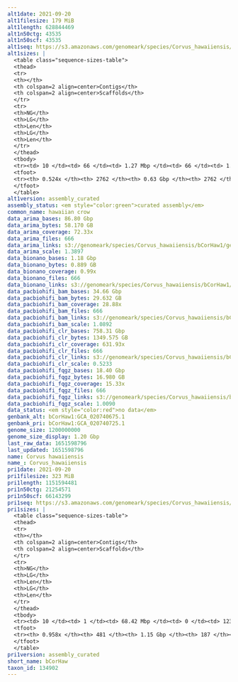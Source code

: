 ```yaml
---
alt1date: 2021-09-20
alt1filesize: 179 MiB
alt1length: 628844469
alt1n50ctg: 43535
alt1n50scf: 43535
alt1seq: https://s3.amazonaws.com/genomeark/species/Corvus_hawaiiensis/bCorHaw1/assembly_curated/bCorHaw1.alt.cur.20210920.fasta.gz
alt1sizes: |
  <table class="sequence-sizes-table">
  <thead>
  <tr>
  <th></th>
  <th colspan=2 align=center>Contigs</th>
  <th colspan=2 align=center>Scaffolds</th>
  </tr>
  <tr>
  <th>NG</th>
  <th>LG</th>
  <th>Len</th>
  <th>LG</th>
  <th>Len</th>
  </tr>
  </thead>
  <tbody>
  <tr><td> 10 </td><td> 66 </td><td> 1.27 Mbp </td><td> 66 </td><td> 1.27 Mbp </td></tr>  <tr><td> 20 </td><td> 189 </td><td> 0.79 Mbp </td><td> 189 </td><td> 0.79 Mbp </td></tr>  <tr><td> 30 </td><td> 383 </td><td> 488.30 Kbp </td><td> 383 </td><td> 488.30 Kbp </td></tr>  <tr><td> 40 </td><td> 722 </td><td> 256.24 Kbp </td><td> 722 </td><td> 256.24 Kbp </td></tr>  <tr style="background-color:#cccccc;"><td> 50 </td><td> 1935 </td><td> 43.54 Kbp </td><td> 1935 </td><td> 43.54 Kbp </td></tr>  <tr><td> 60 </td><td> 0 </td><td>  </td><td> 0 </td><td>  </td></tr>  <tr><td> 70 </td><td> 0 </td><td>  </td><td> 0 </td><td>  </td></tr>  <tr><td> 80 </td><td> 0 </td><td>  </td><td> 0 </td><td>  </td></tr>  <tr><td> 90 </td><td> 0 </td><td>  </td><td> 0 </td><td>  </td></tr>  <tr><td> 100 </td><td> 0 </td><td>  </td><td> 0 </td><td>  </td></tr>  </tbody>
  <tfoot>
  <tr><th> 0.524x </th><th> 2762 </th><th> 0.63 Gbp </th><th> 2762 </th><th> 0.63 Gbp </th></tr>
  </tfoot>
  </table>
alt1version: assembly_curated
assembly_status: <em style="color:green">curated assembly</em>
common_name: hawaiian crow
data_arima_bases: 86.80 Gbp
data_arima_bytes: 58.170 GB
data_arima_coverage: 72.33x
data_arima_files: 666
data_arima_links: s3://genomeark/species/Corvus_hawaiiensis/bCorHaw1/genomic_data/arima/<br>
data_arima_scale: 1.3897
data_bionano_bases: 1.18 Gbp
data_bionano_bytes: 0.889 GB
data_bionano_coverage: 0.99x
data_bionano_files: 666
data_bionano_links: s3://genomeark/species/Corvus_hawaiiensis/bCorHaw1/genomic_data/bionano/<br>
data_pacbiohifi_bam_bases: 34.66 Gbp
data_pacbiohifi_bam_bytes: 29.632 GB
data_pacbiohifi_bam_coverage: 28.88x
data_pacbiohifi_bam_files: 666
data_pacbiohifi_bam_links: s3://genomeark/species/Corvus_hawaiiensis/bCorHaw1/genomic_data/pacbio_hifi/<br>
data_pacbiohifi_bam_scale: 1.0892
data_pacbiohifi_clr_bases: 758.31 Gbp
data_pacbiohifi_clr_bytes: 1349.575 GB
data_pacbiohifi_clr_coverage: 631.93x
data_pacbiohifi_clr_files: 666
data_pacbiohifi_clr_links: s3://genomeark/species/Corvus_hawaiiensis/bCorHaw1/genomic_data/pacbio_hifi/<br>
data_pacbiohifi_clr_scale: 0.5233
data_pacbiohifi_fqgz_bases: 18.40 Gbp
data_pacbiohifi_fqgz_bytes: 16.980 GB
data_pacbiohifi_fqgz_coverage: 15.33x
data_pacbiohifi_fqgz_files: 666
data_pacbiohifi_fqgz_links: s3://genomeark/species/Corvus_hawaiiensis/bCorHaw1/genomic_data/pacbio_hifi/<br>
data_pacbiohifi_fqgz_scale: 1.0090
data_status: <em style="color:red">no data</em>
genbank_alt: bCorHaw1:GCA_020740675.1
genbank_pri: bCorHaw1:GCA_020740725.1
genome_size: 1200000000
genome_size_display: 1.20 Gbp
last_raw_data: 1651598796
last_updated: 1651598796
name: Corvus hawaiiensis
name_: Corvus_hawaiiensis
pri1date: 2021-09-20
pri1filesize: 323 MiB
pri1length: 1151594481
pri1n50ctg: 21254571
pri1n50scf: 66143299
pri1seq: https://s3.amazonaws.com/genomeark/species/Corvus_hawaiiensis/bCorHaw1/assembly_curated/bCorHaw1.pri.cur.20210920.fasta.gz
pri1sizes: |
  <table class="sequence-sizes-table">
  <thead>
  <tr>
  <th></th>
  <th colspan=2 align=center>Contigs</th>
  <th colspan=2 align=center>Scaffolds</th>
  </tr>
  <tr>
  <th>NG</th>
  <th>LG</th>
  <th>Len</th>
  <th>LG</th>
  <th>Len</th>
  </tr>
  </thead>
  <tbody>
  <tr><td> 10 </td><td> 1 </td><td> 68.42 Mbp </td><td> 0 </td><td> 123.45 Mbp </td></tr>  <tr><td> 20 </td><td> 3 </td><td> 48.06 Mbp </td><td> 1 </td><td> 121.53 Mbp </td></tr>  <tr><td> 30 </td><td> 6 </td><td> 35.05 Mbp </td><td> 3 </td><td> 80.11 Mbp </td></tr>  <tr><td> 40 </td><td> 10 </td><td> 24.60 Mbp </td><td> 4 </td><td> 79.83 Mbp </td></tr>  <tr style="background-color:#cccccc;"><td> 50 </td><td> 15 </td><td style="background-color:#88ff88;"> 21.25 Mbp </td><td> 6 </td><td style="background-color:#88ff88;"> 66.14 Mbp </td></tr>  <tr><td> 60 </td><td> 23 </td><td> 12.49 Mbp </td><td> 8 </td><td> 40.98 Mbp </td></tr>  <tr><td> 70 </td><td> 34 </td><td> 8.83 Mbp </td><td> 12 </td><td> 23.99 Mbp </td></tr>  <tr><td> 80 </td><td> 51 </td><td> 5.63 Mbp </td><td> 17 </td><td> 21.09 Mbp </td></tr>  <tr><td> 90 </td><td> 95 </td><td> 1.55 Mbp </td><td> 25 </td><td> 8.70 Mbp </td></tr>  <tr><td> 100 </td><td> 0 </td><td>  </td><td> 0 </td><td>  </td></tr>  </tbody>
  <tfoot>
  <tr><th> 0.958x </th><th> 481 </th><th> 1.15 Gbp </th><th> 187 </th><th> 1.15 Gbp </th></tr>
  </tfoot>
  </table>
pri1version: assembly_curated
short_name: bCorHaw
taxon_id: 134902
---
```

